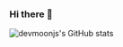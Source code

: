 ### Hi there 👋

![devmoonjs's GitHub stats](https://github-readme-stats.vercel.app/api?username=devmoonjs&show_icons=true&theme=github_dark)

<!--
**devmoonjs/devmoonjs** is a ✨ _special_ ✨ repository because its `README.md` (this file) appears on your GitHub profile.

Here are some ideas to get you started:

- 🔭 I’m currently working on ...
- 🌱 I’m currently learning ...
- 👯 I’m looking to collaborate on ...
- 🤔 I’m looking for help with ...
- 💬 Ask me about ...
- 📫 How to reach me: ...
- 😄 Pronouns: ...
- ⚡ Fun fact: ...
-->



